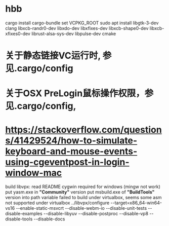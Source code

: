# hbb
cargo install cargo-bundle
set VCPKG_ROOT
sudo apt install libgtk-3-dev clang libxcb-randr0-dev libxdo-dev libxfixes-dev libxcb-shape0-dev libxcb-xfixes0-dev librust-alsa-sys-dev libpulse-dev cmake

# 关于静态链接VC运行时, 参见.cargo/config

# 关于OSX PreLogin鼠标操作权限，参见.cargo/config, 
# https://stackoverflow.com/questions/41429524/how-to-simulate-keyboard-and-mouse-events-using-cgeventpost-in-login-window-mac

build libvpx:
read README
cygwin required for windows (mingw not work)
put yasm.exe in **"Community"** version
put msbuild.exe of **"BuildTools"** version into path variable
failed to build under virtualbox, seems some asm not supported under virtualbox
../libvpx/configure --target=x86_64-win64-vs16 --enable-static-msvcrt --disable-webm-io --disable-unit-tests --disable-examples --disable-libyuv --disable-postproc --disable-vp8 --disable-tools --disable-docs

